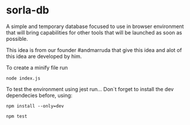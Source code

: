# sorla-db
A simple and temporary database focused to use in browser environment that will bring capabilities for other tools that will be launched as soon as possible.

This idea is from our founder #andmarruda that give this idea and alot of this idea are developed by him.

To create a minify file run
```
node index.js
```

To test the environment using jest run...
Don`t forget to install the dev dependecies before, using:

```
npm install --only=dev
```

```
npm test
```
